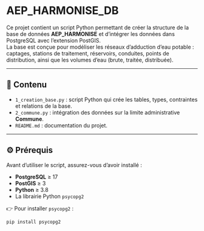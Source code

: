 # AEP_HARMONISE_DB

Ce projet contient un script Python permettant de créer la structure de la base de données **AEP_HARMONISE** et d’intégrer les données dans PostgreSQL avec l’extension PostGIS.  
La base est conçue pour modéliser les réseaux d’adduction d’eau potable : captages, stations de traitement, réservoirs, conduites, points de distribution, ainsi que les volumes d’eau (brute, traitée, distribuée).

---

## 📂 Contenu
- `1_creation_base.py` : script Python qui crée les tables, types, contraintes et relations de la base.  
- `2_commune.py` : intégration des données sur la limite administrative **Commune**.  
- `README.md` : documentation du projet.  

---

## ⚙️ Prérequis
Avant d’utiliser le script, assurez-vous d’avoir installé :
- **PostgreSQL** ≥ 17  
- **PostGIS** ≥ 3  
- **Python** ≥ 3.8  
- La librairie Python `psycopg2`  

👉 Pour installer `psycopg2` :  
```bash
pip install psycopg2
